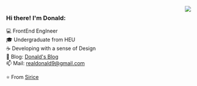 <img align='right' src="https://github-readme-stats.vercel.app/api?username=realdonald1994&show_icons=true&hide_border=true">

### Hi there! I'm Donald:

💻 FrontEnd EngIneer<br>
🎓 Undergraduate from HEU<br>
☕ Developing with a sense of Design<br>
📝 Blog: [Donald's Blog](https://sirice.netlify.app/)<br>
📫 Mail: realdonald9@gmail.com<br>

⭐️ From [Sirice](https://github.com/siricee)<br>

